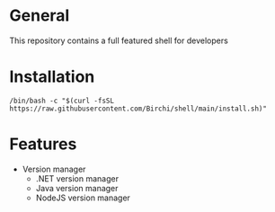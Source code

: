 # General
This repository contains a full featured shell for developers

# Installation
```
/bin/bash -c "$(curl -fsSL https://raw.githubusercontent.com/Birchi/shell/main/install.sh)"
```

# Features
- Version manager
  - .NET version manager
  - Java version manager
  - NodeJS version manager